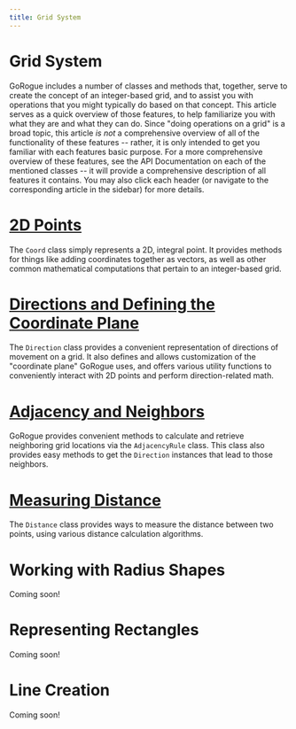 ```yaml
---
title: Grid System
---
```


# Grid System
GoRogue includes a number of classes and methods that, together, serve to create the concept of an integer-based grid, and to assist you with operations that you might typically do based on that concept.  This article serves as a quick overview of those features, to help familiarize you with what they are and what they can do.  Since "doing operations on a grid" is a broad topic, this article _is not_ a comprehensive overview of all of the functionality of these features -- rather, it is only intended to get you familiar with each features basic purpose.  For a more comprehensive overview of these features, see the API Documentation on each of the mentioned classes -- it will provide a comprehensive description of all features it contains.  You may also click each header (or navigate to the corresponding article in the sidebar) for more details.

# [2D Points](~/articles/grid_components/2d-points.md)
The `Coord` class simply represents a 2D, integral point.  It provides methods for things like adding coordinates together as vectors, as well as other common mathematical computations that pertain to an integer-based grid.

# [Directions and Defining the Coordinate Plane](~/articles/grid_components/directions-defining-coordinate-plane.md)
The `Direction` class provides a convenient representation of directions of movement on a grid.  It also defines and allows customization of the "coordinate plane" GoRogue uses, and offers various utility functions to conveniently interact with 2D points and perform direction-related math.

# [Adjacency and Neighbors](~/articles/grid_components/adjacency-and-neighbors.md)
GoRogue provides convenient methods to calculate and retrieve neighboring grid locations via the `AdjacencyRule` class. This class also provides easy methods to get the `Direction` instances that lead to those neighbors.

# [Measuring Distance](~/articles/grid_components/measuring-distance.md)
The `Distance` class provides ways to measure the distance between two points, using various distance calculation algorithms.

# Working with Radius Shapes
Coming soon!

# Representing Rectangles
Coming soon!

# Line Creation
Coming soon!
